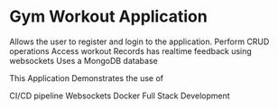 # Gym Workout Application

Allows the user to register and login to the application.
Perform CRUD operations
Access workout Records
has realtime feedback using websockets
Uses a MongoDB database

This Application Demonstrates the use of 

CI/CD pipeline
Websockets
Docker
Full Stack Development

